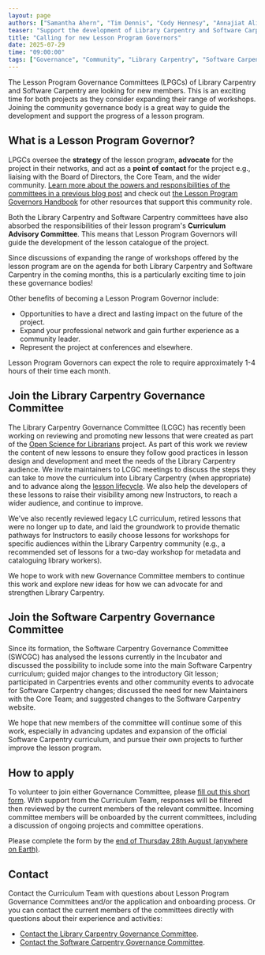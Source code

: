 ```yaml
---  
layout: page  
authors: ["Samantha Ahern", "Tim Dennis", "Cody Hennesy", "Annajiat Alim Rasel", "Martino Sorbaro", "Toby Hodges"]  
teaser: "Support the development of Library Carpentry and Software Carpentry by joining the community governance bodies."  
title: "Calling for new Lesson Program Governors"  
date: 2025-07-29  
time: "09:00:00"  
tags: ["Governance", "Community", "Library Carpentry", "Software Carpentry"]  
---
```


The Lesson Program Governance Committees (LPGCs) of Library Carpentry and Software Carpentry are looking for new members. This is an exciting time for both projects as they consider expanding their range of workshops. Joining the community governance body is a great way to guide the development and support the progress of a lesson program.

## What is a Lesson Program Governor?

LPGCs oversee the **strategy** of the lesson program, **advocate** for the project in their networks, and act as a **point of contact** for the project e.g., liaising with the Board of Directors, the Core Team, and the wider community. [Learn more about the powers and responsibilities of the committees in a previous blog post](https://carpentries.org/blog/2023/01/lpgc-call-for-volunteers/) and check out [the Lesson Program Governors Handbook](https://docs.carpentries.org/handbooks/lesson_program_governors.html) for other resources that support this community role.

Both the Library Carpentry and Software Carpentry committees have also absorbed the responsibilities of their lesson program's **Curriculum Advisory Committee**. This means that Lesson Program Governors will guide the development of the lesson catalogue of the project. 

Since discussions of expanding the range of workshops offered by the lesson program are on the agenda for both Library Carpentry and Software Carpentry in the coming months, this is a particularly exciting time to join these governance bodies\!

Other benefits of becoming a Lesson Program Governor include:

* Opportunities to have a direct and lasting impact on the future of the project.  
* Expand your professional network and gain further experience as a community leader.  
* Represent the project at conferences and elsewhere.

Lesson Program Governors can expect the role to require approximately 1-4 hours of their time each month.

## Join the Library Carpentry Governance Committee

The Library Carpentry Governance Committee (LCGC) has recently been working on reviewing and promoting new lessons that were created as part of the [Open Science for Librarians](https://ucla-imls-open-sci.info/) project. As part of this work we review the content of new lessons to ensure they follow good practices in lesson design and development and meet the needs of the Library Carpentry audience. We invite maintainers to LCGC meetings to discuss the steps they can take to move the curriculum into Library Carpentry (when appropriate) and to advance along the [lesson lifecycle](https://docs.carpentries.org/resources/curriculum/lesson-life-cycle.html). We also help the developers of these lessons to raise their visibility among new Instructors, to reach a wider audience, and continue to improve. 

We've also recently reviewed legacy LC curriculum, retired lessons that were no longer up to date, and laid the groundwork to provide thematic pathways for Instructors to easily choose lessons for workshops for specific audiences within the Library Carpentry community (e.g., a recommended set of lessons for a two-day workshop for metadata and cataloguing library workers). 

We hope to work with new Governance Committee members to continue this work and explore new ideas for how we can advocate for and strengthen Library Carpentry.

## Join the Software Carpentry Governance Committee

Since its formation, the Software Carpentry Governance Committee (SWCGC) has analysed the lessons currently in the Incubator and discussed the possibility to include some into the main Software Carpentry curriculum; guided major changes to the introductory Git lesson; participated in Carpentries events and other community events to advocate for Software Carpentry changes; discussed the need for new Maintainers with the Core Team; and suggested changes to the Software Carpentry website.

We hope that new members of the committee will continue some of this work, especially in advancing updates and expansion of the official Software Carpentry curriculum, and pursue their own projects to further improve the lesson program.

## How to apply

To volunteer to join either Governance Committee, please [fill out this short form](https://docs.google.com/forms/d/e/1FAIpQLSev7i4UwpBm-nEz1-mBomqpOSw8avjQkDvNGE-lJ4r6QDwBmg/viewform?usp=dialog). With support from the Curriculum Team, responses will be filtered then reviewed by the current members of the relevant committee. Incoming committee members will be onboarded by the current committees, including a discussion of ongoing projects and committee operations.

Please complete the form by the [end of Thursday 28th August (anywhere on Earth)](https://www.timeanddate.com/worldclock/fixedtime.html?msg=Deadline%3A+volunteer+to+join+the+LCGC+or+SWGC&iso=20250828T2359&p1=3926). 

## Contact

Contact the Curriculum Team with questions about Lesson Program Governance Committees and/or the application and onboarding process. Or you can contact the current members of the committees directly with questions about their experience and activities:

* [Contact the Library Carpentry Governance Committee](mailto:lc-governors@lists.carpentries.org).  
* [Contact the Software Carpentry Governance Committee](mailto:swc-governors@lists.carpentries.org).